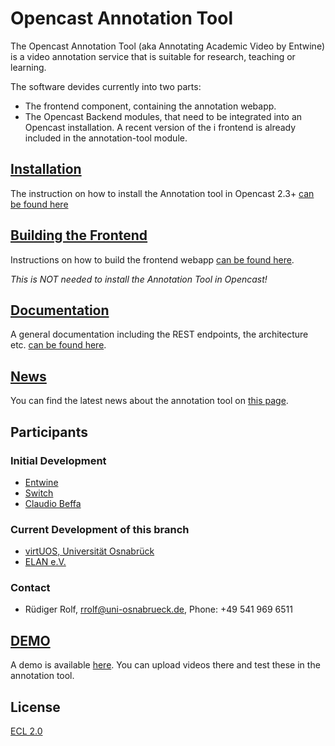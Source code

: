 # Opencast Annotation Tool

The Opencast Annotation Tool (aka Annotating Academic Video by Entwine) is a video annotation service that is suitable for research, teaching or learning.

The software devides currently into two parts:

* The frontend component, containing the annotation webapp.
* The Opencast Backend modules, that need to be integrated into an Opencast installation. A recent version of the i
  frontend is already included in the annotation-tool module.

## [Installation](documentation/opencast-installation.md)
The instruction on how to install the Annotation tool in Opencast 2.3+ [can be found here](documentation/opencast-installation.md)

## [Building the Frontend](documentation/build-frontend.md)
Instructions on how to build the frontend webapp [can be found here](documentation/build-frontend.md).

_This is NOT needed to install the Annotation Tool in Opencast!_

## [Documentation](documentation/Home.md)
A general documentation including the REST endpoints, the architecture etc. [can be found here](documentation/Home.md).

## [News](documentation/News.md)
You can find the latest news about the annotation tool on [this page](documentation/News.md).

## Participants

### Initial Development
* [Entwine](www.entwinemedia.com)
* [Switch](switch.ch)
* [Claudio Beffa](beffa.ch)

### Current Development of this branch
* [virtUOS, Universität Osnabrück](http://www.virtuos.uni-osnabrueck.de)
* [ELAN e.V.](http://elan-ev.de)

### Contact
* Rüdiger Rolf, [rrolf@uni-osnabrueck.de](mailto://rrolf@uni-osnabrueck.de), Phone: +49 541 969 6511

## [DEMO](https://interactivevideo.virtuos.uos.de/)
A demo is available [here](https://interactivevideo.virtuos.uos.de/). You can upload videos there and test these in the annotation tool.

## License
[ECL 2.0](http://www.osedu.org/licenses/ECL-2.0)
